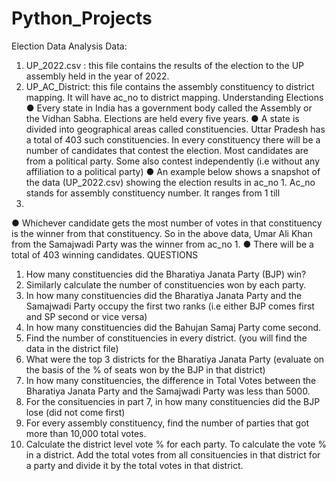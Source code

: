 # Python_Projects
Election Data Analysis
Data:
1. UP_2022.csv : this file contains the results of the election to the UP assembly held in the
year of 2022.
2. UP_AC_District: this file contains the assembly constituency to district mapping. It will
have ac_no to district mapping.
Understanding Elections
● Every state in India has a government body called the Assembly or the Vidhan Sabha.
Elections are held every five years.
● A state is divided into geographical areas called constituencies. Uttar Pradesh has a
total of 403 such constituencies.
In every constituency there will be a number of candidates that contest the election. Most
candidates are from a political party. Some also contest independently (i.e without any
affiliation to a political party)
● An example below shows a snapshot of the data (UP_2022.csv) showing the election
results in ac_no 1. Ac_no stands for assembly constituency number. It ranges from 1 till
403.
● Whichever candidate gets the most number of votes in that constituency is the winner
from that constituency. So in the above data, Umar Ali Khan from the Samajwadi Party
was the winner from ac_no 1.
● There will be a total of 403 winning candidates.
QUESTIONS
1. How many constituencies did the Bharatiya Janata Party (BJP) win?
2. Similarly calculate the number of constituencies won by each party.
3. In how many constituencies did the Bharatiya Janata Party and the Samajwadi Party
occupy the first two ranks (i.e either BJP comes first and SP second or vice versa)
4. In how many constituencies did the Bahujan Samaj Party come second.
5. Find the number of constituencies in every district. (you will find the data in the district
file)
6. What were the top 3 districts for the Bharatiya Janata Party (evaluate on the basis of the
% of seats won by the BJP in that district)
7. In how many constituencies, the difference in Total Votes between the Bharatiya Janata
Party and the Samajwadi Party was less than 5000.
8. For the consituencies in part 7, in how many constituencies did the BJP lose (did not
come first)
9. For every assembly constituency, find the number of parties that got more than 10,000
total votes.
10. Calculate the district level vote % for each party. To calculate the vote % in a district. Add
the total votes from all consituencies in that district for a party and divide it by the total
votes in that district.


